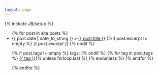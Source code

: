 ```yaml
---
layout: page
---
```

{% include JB/setup %}

<ul class="posts">
  {% for post in site.posts %}
<li><span>{{ post.date | date_to_string }}</span> &raquo; <a href="{{ BASE_PATH }}{{ post.url }}">{{ post.title }}</a>
	{%if post.excerpt != empty %} <em>{{ post.excerpt }}</em> {% endif %}

   {% if post.tags != empty %}
tags:
   {% endif %}
    {% for tag in post.tags %}
      <a class="tag_list_link" href="/tag/{{ tag }}">{{ tag }}</a>{% unless forloop.last %},{% endunless %}
      {% endfor %}

</li>
  {% endfor %}
</ul>


